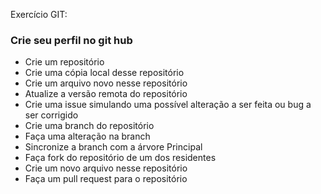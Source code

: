 
Exercício GIT:

### Crie seu perfil no git hub

* Crie um repositório
* Crie uma cópia local desse repositório
* Crie um arquivo novo nesse repositório
* Atualize a versão remota do repositório
* Crie uma issue simulando uma possível alteração a ser feita ou bug a ser corrigido
* Crie uma branch do repositório
* Faça uma alteração na branch
* Sincronize a branch com a árvore Principal
* Faça fork do repositório de um dos residentes
* Crie um novo arquivo nesse repositório
* Faça um pull request para o repositório
